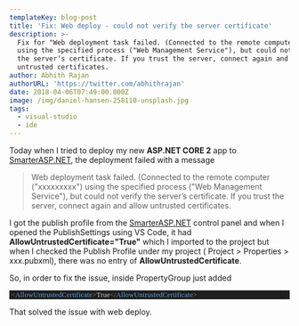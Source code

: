 ```yaml
---
templateKey: blog-post
title: 'Fix: Web deploy - could not verify the server certificate'
description: >-
  Fix for "Web deployment task failed. (Connected to the remote computer ("xxx")
  using the specified process ("Web Management Service"), but could not verify
  the server’s certificate. If you trust the server, connect again and allow
  untrusted certificates.
author: Abhith Rajan
authorURL: 'https://twitter.com/abhithrajan'
date: 2018-04-06T07:49:00.000Z
image: /img/daniel-hansen-258110-unsplash.jpg
tags:
  - visual-studio
  - ide
---
```

Today when I tried to deploy my new **ASP.NET CORE 2** app to [SmarterASP.NET][1], the deployment failed with a message

> Web deployment task failed. (Connected to the remote computer ("xxxxxxxxx") using the specified process ("Web Management Service"), but could not verify the server’s certificate. If you trust the server, connect again and allow untrusted certificates. 

I got the publish profile from the [SmarterASP.NET][1] control panel and when I opened the PublishSettings using VS Code, it had **AllowUntrustedCertificate="True"** which I imported to the project but when I checked the Publish Profile under my project  ( Project > Properties > xxx.pubxml), there was no entry of **AllowUntrustedCertificate**. 

So, in order to fix the issue, inside PropertyGroup just added 
<pre style="font-family:Fantasque Sans Mono;font-size:13;color:gainsboro;background:#1e1e1e;"><span style="color:gray;">&nbsp;&lt;</span><span style="color:#569cd6;">AllowUntrustedCertificate</span><span style="color:gray;">&gt;</span><span style="color:#c8c8c8;">True</span><span style="color:gray;">&lt;/</span><span style="color:#569cd6;">AllowUntrustedCertificate</span><span style="color:gray;">&gt;</span>
</pre>
That solved the issue with web deploy.


  [1]: http://www.SmarterASP.NET/index?r=100571651
